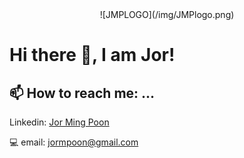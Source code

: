 <div align="center">![JMPLOGO](/img/JMPlogo.png)</div>


# Hi there 👋, I am Jor! 
## 📫 How to reach me: ...

Linkedin: [Jor Ming Poon](https://www.linkedin.com/in/jor-ming-poon/)

💻 email: jormpoon@gmail.com


<!--
**JorPoon/JorPoon** is a ✨ _special_ ✨ repository because its `README.md` (this file) appears on your GitHub profile.

Here are some ideas to get you started:

- 🔭 I’m currently working on ...
- 🌱 I’m currently learning ...
- 👯 I’m looking to collaborate on ...
- 🤔 I’m looking for help with ...
- 💬 Ask me about ...
- 📫 How to reach me: ...
- 😄 Pronouns: ...
- ⚡ Fun fact: ...
-->
